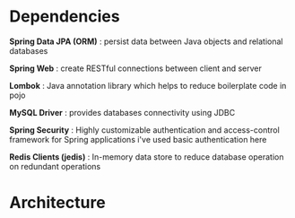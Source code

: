# Dependencies

**Spring Data JPA (ORM)** : persist data between Java objects and relational databases

**Spring Web** : create RESTful connections between client and server

**Lombok**  : Java annotation library which helps to reduce boilerplate code in pojo

**MySQL Driver** : provides databases connectivity using JDBC

**Spring Security** : Highly customizable authentication and access-control framework for Spring applications i've used basic authentication here

**Redis Clients (jedis)** : In-memory data store to reduce database operation on redundant operations

# Architecture
 
